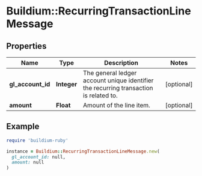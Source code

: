 # Buildium::RecurringTransactionLineMessage

## Properties

| Name | Type | Description | Notes |
| ---- | ---- | ----------- | ----- |
| **gl_account_id** | **Integer** | The general ledger account unique identifier the recurring transaction is related to. | [optional] |
| **amount** | **Float** | Amount of the line item. | [optional] |

## Example

```ruby
require 'buildium-ruby'

instance = Buildium::RecurringTransactionLineMessage.new(
  gl_account_id: null,
  amount: null
)
```

